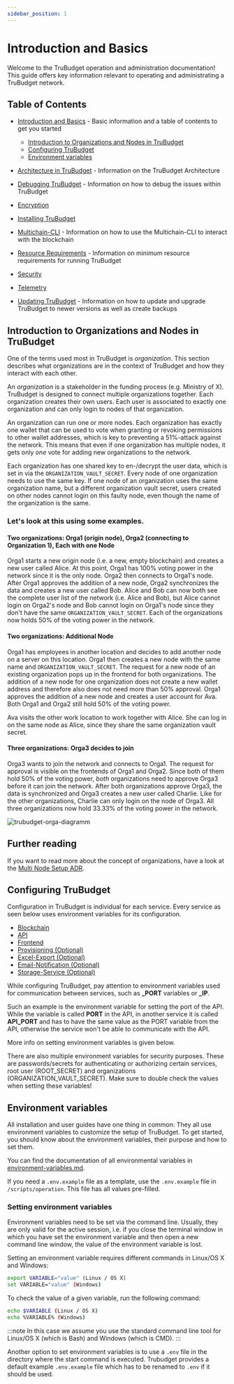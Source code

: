 ```yaml
---
sidebar_position: 1
---
```


# Introduction and Basics
Welcome to the TruBudget operation and administration documentation! This guide offers key information relevant to operating and administrating a TruBudget network. 

## Table of Contents
  - [Introduction and Basics](#introduction-and-basics) - Basic information and a table of contents to get you started
    - [Introduction to Organizations and Nodes in TruBudget](#introduction-to-organizations-and-nodes-in-trubudget)
    - [Configuring TruBudget](#configuring-trubudget)
    - [Environment variables](#environment-variables)
  - [Architecture in TruBudget](./architecture.md#architecture-in-trubudget)  - Information on the TruBudget Architecture

  - [Debugging TruBudget](./debugging.md#debugging-trubudget) - Information on how to debug the issues within TruBudget 
  - [Encryption](./encryption.md#securing-communication-between-nodes)
  - [Installing TruBudget](./installation/README.md)
  - [Multichain-CLI](./multichain-cli.md#multichain-cli) - Information on how to use the Multichain-CLI to interact with the blockchain
  - [Resource Requirements](./resource-requirements.md#running-trubudget) - Information on minimum resource requirements for running TruBudget
  - [Security](./security.md#security--trubudget)
  - [Telemetry](./telemetry.md)
  - [Updating TruBudget](./update-trubudget.md#updating-trubudget) - Information on how to update and upgrade TruBudget to newer versions as well as create backups

## Introduction to Organizations and Nodes in TruBudget

One of the terms used most in TruBudget is _organization_. This section describes what organizations are in the context of TruBudget and how they interact with each other.

An _organization_ is a stakeholder in the funding process (e.g. Ministry of X). TruBudget is designed to connect multiple organizations together. Each organization creates their own users. Each user is associated to exactly one organization and can only login to nodes of that organization.

An organization can run one or more nodes. Each organization has exactly one wallet that can be used to vote when granting or revoking permissions to other wallet addresses, which is key to preventing a 51%-attack against the network. This means that even if one organization has multiple nodes, it gets only _one_ vote for adding new organizations to the network.

Each organization has one shared key to en-/decrypt the user data, which is set in via the `ORGANIZATION_VAULT_SECRET`. Every node of one organization needs to use the same key. If one node of an organization uses the same organization name, but a different organization vault secret, users created on other nodes cannot login on this faulty node, even though the name of the organization is the same.

### Let's look at this using some examples.

#### Two organizations: Orga1 (origin node), Orga2 (connecting to Organization 1), Each with one Node

Orga1 starts a new origin node (i.e. a new, empty blockchain) and creates a new user called Alice. At this point, Orga1 has 100% voting power in the network since it is the only node. Orga2 then connects to Orga1's node. After Orga1 approves the addition of a new node, Orga2 synchronizes the data and creates a new user called Bob. Alice and Bob can now both see the complete user list of the network (i.e. Alice and Bob), but Alice cannot login on Orga2's node and Bob cannot login on Orga1's node since they don't have the same `ORGANIZATION_VAULT_SECRET`. Each of the organizations now holds 50% of the voting power in the network.

#### Two organizations: Additional Node

Orga1 has employees in another location and decides to add another node on a server on this location. Orga1 then creates a new node with the same name and `ORGANIZATION_VAULT_SECRET`. The request for a new node of an existing organization pops up in the frontend for both organizations. The addition of a new node for one organization does not create a new wallet address and therefore also does not need more than 50% approval. Orga1 approves the addition of a new node and creates a user account for Ava. Both Orga1 and Orga2 still hold 50% of the voting power.

Ava visits the other work location to work together with Alice. She can log in on the same node as Alice, since they share the same organization vault secret.

#### Three organizations: Orga3 decides to join

Orga3 wants to join the network and connects to Orga1. The request for approval is visible on the frontends of Orga1 and Orga2. Since both of them hold 50% of the voting power, _both_ organizations need to approve Orga3 before it can join the network. After both organizations approve Orga3, the data is synchronized and Orga3 creates a new user called Charlie. Like for the other organizations, Charlie can only login on the node of Orga3. All three organizations now hold 33.33% of the voting power in the network.

![trubudget-orga-diagramm](./img/trubudget-orga-diagramm.png)

## Further reading

If you want to read more about the concept of organizations, have a look at the [Multi Node Setup ADR](../developer/architecture/0010-multi-node-setup-and-user-management.md).

## Configuring TruBudget
Configuration in TruBudget is individual for each service. Every service as seen below uses environment variables for its configuration.


- [Blockchain](../environment-variables/blockchain-environment-variables.md)
- [API](../environment-variables/api-environment-variables.md)
- [Frontend](../environment-variables/frontend-environment-variables.md)
- [Provisioning (Optional)](https://github.com/openkfw/TruBudget/blob/main/provisioning/README.md)
- [Excel-Export (Optional)](../environment-variables/excel-export-service-environment-variables.md)
- [Email-Notification (Optional)](../environment-variables/email-notification-service-environment-variables.md)
- [Storage-Service (Optional)](../environment-variables/storage-service-environment-variables.md)

While configuring TruBudget, pay attention to environment variables used for communication between services, such as **_PORT** variables or **_IP**.

Such an example is the environment variable for setting the port of the API. While the variable is called **PORT** in the API, in another service it is called **API_PORT** and has to have the same value as the PORT variable from the API, otherwise the service won't be able to communicate with the API.

More info on setting environment variables is given below.

There are also multiple environment variables for security purposes. These are passwords/secrets for authenticating or authorizing certain services, root user (ROOT_SECRET) and organizations (ORGANIZATION_VAULT_SECRET). Make sure to double check the values when setting these variables!

## Environment variables

All installation and user guides have one thing in common: They all use environment variables to customize the setup of TruBudget. To get started, you should know about the environment variables, their purpose and how to set them.

You can find the documentation of all environmental variables in [environment-variables.md](../environment-variables.md).

If you need a `.env.example` file as a template, use the `.env.example` file in `/scripts/operation`. This file has all values pre-filled.

### Setting environment variables

Environment variables need to be set via the command line. Usually, they are only valid for the active session, i.e. if you close the terminal window in which you have set the environment variable and then open a new command line window, the value of the environment variable is lost.

Setting an environment variable requires different commands in Linux/OS X and Windows:

```bash
export VARIABLE="value" (Linux / OS X)
set VARIABLE="value" (Windows)
```

To check the value of a given variable, run the following command:

```bash
echo $VARIABLE (Linux / OS X)
echo %VARIABLE% (Windows)
```

:::note
In this case we assume you use the standard command line tool for Linux/OS X (which is Bash) and Windows (which is CMD).
:::

Another option to set environment variables is to use a `.env` file in the directory where the start command is executed.
Trubudget provides a default example `.env.example` file which has to be renamed to `.env` if it should be used.
